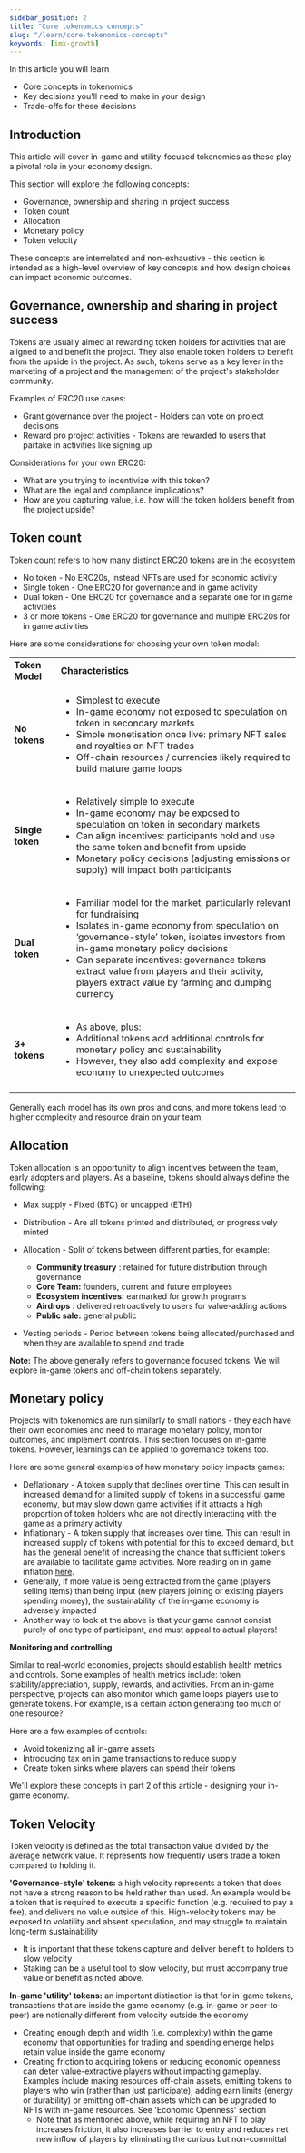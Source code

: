 ```yaml
---
sidebar_position: 2
title: "Core tokenomics concepts"
slug: "/learn/core-tokenomics-concepts"
keywords: [imx-growth]
---
```


In this article you will learn

- Core concepts in tokenomics
- Key decisions you'll need to make in your design
- Trade-offs for these decisions


## **Introduction**

This article will cover in-game and utility-focused tokenomics as these play a pivotal role in your economy design.

This section will explore the following concepts:

- Governance, ownership and sharing in project success
- Token count
- Allocation
- Monetary policy
- Token velocity

These concepts are interrelated and non-exhaustive - this section is intended as a high-level overview of key concepts and how design choices can impact economic outcomes.

## Governance, ownership and sharing in project success

Tokens are usually aimed at rewarding token holders for activities that are aligned to and benefit the project. They also enable token holders to benefit from the upside in the project. As such, tokens serve as a key lever in the marketing of a project and the management of the project's stakeholder community.

Examples of ERC20 use cases:

- Grant governance over the project - Holders can vote on project decisions
- Reward pro project activities - Tokens are rewarded to users that partake in activities like signing up

Considerations for your own ERC20:

- What are you trying to incentivize with this token?
- What are the legal and compliance implications?
- How are you capturing value, i.e. how will the token holders benefit from the project upside?

## Token count

Token count refers to how many distinct ERC20 tokens are in the ecosystem

- No token - No ERC20s, instead NFTs are used for economic activity
- Single token - One ERC20 for governance and in game activity
- Dual token - One ERC20 for governance and a separate one for in game activities
- 3 or more tokens - One ERC20 for governance and multiple ERC20s for in game activities

Here are some considerations for choosing your own token model:

|                  |                                                                                                                                                                                                                                                                                                                                                             |
| ---------------- | ----------------------------------------------------------------------------------------------------------------------------------------------------------------------------------------------------------------------------------------------------------------------------------------------------------------------------------------------------------- |
| **Token Model**  | **Characteristics**                                                                                                                                                                                                                                                                                                                                         |
| **No tokens**    | <ul><li> Simplest to execute </li><li> In-game economy not exposed to speculation on token in secondary markets</li><li> Simple monetisation once live: primary NFT sales and royalties on NFT trades </li><li> Off-chain resources / currencies likely required to build mature game loops </li></ul>                                                                                                                          |
| **Single token** | <ul><li> Relatively simple to execute </li><li> In-game economy may be exposed to speculation on token in secondary markets </li><li> Can align incentives: participants hold and use the same token and  benefit from upside </li><li> Monetary policy decisions (adjusting emissions or supply) will impact both participants</li></ul>                                                        |
| **Dual token**   | <ul><li> Familiar model for the market, particularly relevant for fundraising </li><li> Isolates in-game economy from speculation on ‘governance-style’ token, isolates investors from in-game monetary policy decisions</li><li> Can separate incentives: governance tokens extract value from players and their activity, players extract value by farming and dumping currency</li></ul> |
| **3+ tokens**    | <ul><li>As above, plus:</li><li>  Additional tokens add additional controls for monetary policy and sustainability</li><li> However, they also add complexity and expose economy to unexpected outcomes </li></ul>                                                                                                                                                                |
                                                                                                                   |



Generally each model has its own pros and cons, and more tokens lead to higher complexity and resource drain on your team.

## Allocation

Token allocation is an opportunity to align incentives between the team, early adopters and players. As a baseline, tokens should always define the following:

- Max supply - Fixed (BTC) or uncapped (ETH)

- Distribution - Are all tokens printed and distributed, or progressively minted

- Allocation - Split of tokens between different parties, for example:
  - **Community treasury** : retained for future distribution through governance
  - **Core Team:** founders, current and future employees
  - **Ecosystem incentives:** earmarked for growth programs
  - **Airdrops** : delivered retroactively to users for value-adding actions
  - **Public sale:** general public

- Vesting periods - Period between tokens being allocated/purchased and when they are available to spend and trade

**Note:** The above generally refers to governance focused tokens. We will explore in-game tokens and off-chain tokens separately.

## Monetary policy

Projects with tokenomics are run similarly to small nations - they each have their own economies and need to manage monetary policy, monitor outcomes, and implement controls. This section focuses on in-game tokens. However, learnings can be applied to governance tokens too.

Here are some general examples of how monetary policy impacts games:

- Deflationary - A token supply that declines over time. This can result in increased demand for a limited supply of tokens in a successful game economy, but may slow down game activities if it attracts a high proportion of token holders who are not directly interacting with the game as a primary activity
- Inflationary - A token supply that increases over time. This can result in increased supply of tokens with potential for this to exceed demand, but has the general benefit of increasing the chance that sufficient tokens are available to facilitate game activities. More reading on in game inflation [here](https://machinations.io/articles/what-is-game-economy-inflation-how-to-foresee-it-and-how-to-overcome-it-in-your-game-design/).
- Generally, if more value is being extracted from the game (players selling items) than being input (new players joining or existing players spending money), the sustainability of the in-game economy is adversely impacted
- Another way to look at the above is that your game cannot consist purely of one type of participant, and must appeal to actual players!

**Monitoring and controlling**

Similar to real-world economies, projects should establish health metrics and controls. Some examples of health metrics include: token stability/appreciation, supply, rewards, and activities. From an in-game perspective, projects can also monitor which game loops players use to generate tokens. For example, is a certain action generating too much of one resource?

Here are a few examples of controls:

- Avoid tokenizing all in-game assets
- Introducing tax on in game transactions to reduce supply
- Create token sinks where players can spend their tokens

We'll explore these concepts in part 2 of this article - designing your in-game economy.

## Token Velocity

Token velocity is defined as the total transaction value divided by the average network value. It represents how frequently users trade a token compared to holding it.

**'Governance-style' tokens:** a high velocity represents a token that does not have a strong reason to be held rather than used. An example would be a token that is required to execute a specific function (e.g. required to pay a fee), and delivers no value outside of this. High-velocity tokens may be exposed to volatility and absent speculation, and may struggle to maintain long-term sustainability

- It is important that these tokens capture and deliver benefit to holders to slow velocity
- Staking can be a useful tool to slow velocity, but must accompany true value or benefit as noted above.

**In-game 'utility' tokens:** an important distinction is that for in-game tokens, transactions that are inside the game economy (e.g. in-game or peer-to-peer) are notionally different from velocity outside the economy

- Creating enough depth and width (i.e. complexity) within the game economy that opportunities for trading and spending emerge helps retain value inside the game economy
- Creating friction to acquiring tokens or reducing economic openness can deter value-extractive players without impacting gameplay. Examples include making resources off-chain assets, emitting tokens to players who win (rather than just participate), adding earn limits (energy or durability) or emitting off-chain assets which can be upgraded to NFTs with in-game resources. See 'Economic Openness' section
  - Note that as mentioned above, while requiring an NFT to play increases friction, it also increases barrier to entry and reduces net new inflow of players by eliminating the curious but non-committal













 




